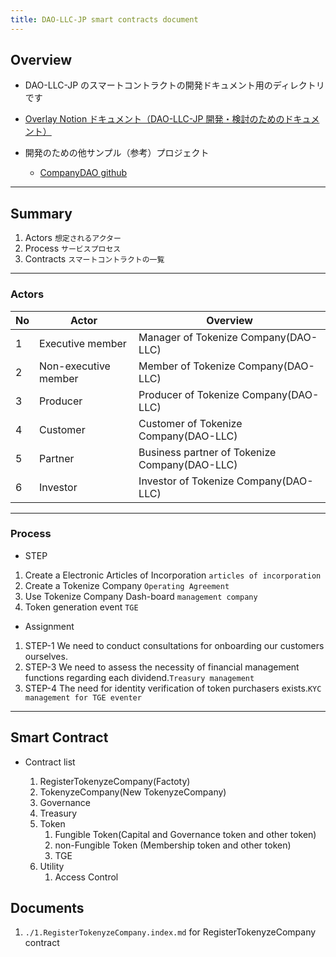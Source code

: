 ```yaml
---
title: DAO-LLC-JP smart contracts document
---
```


## Overview

- DAO-LLC-JP のスマートコントラクトの開発ドキュメント用のディレクトリです

- [Overlay Notion ドキュメント（DAO-LLC-JP 開発・検討のためのドキュメント）](https://www.notion.so/overlay-swiss/PoC-DAO-0a1bde6fc64a4d1e919b8e981adbc1bf)
- 開発のための他サンプル（参考）プロジェクト
  - [CompanyDAO github](https://github.com/CompanyDAO/protocol-contracts)

---

## Summary

1. Actors `想定されるアクター`
2. Process `サービスプロセス`
3. Contracts `スマートコントラクトの一覧`

---

### Actors

| No  | Actor                | Overview                                      |
| --- | -------------------- | --------------------------------------------- |
| 1   | Executive member     | Manager of Tokenize Company(DAO-LLC)          |
| 2   | Non-executive member | Member of Tokenize Company(DAO-LLC)           |
| 3   | Producer             | Producer of Tokenize Company(DAO-LLC)         |
| 4   | Customer             | Customer of Tokenize Company(DAO-LLC)         |
| 5   | Partner              | Business partner of Tokenize Company(DAO-LLC) |
| 6   | Investor             | Investor of Tokenize Company(DAO-LLC)         |

---

### Process

- STEP

1. Create a Electronic Articles of Incorporation `articles of incorporation`
2. Create a Tokenize Company `Operating Agreement`
3. Use Tokenize Company Dash-board `management company`
4. Token generation event `TGE`

- Assignment

1. STEP-1 We need to conduct consultations for onboarding our customers ourselves.
2. STEP-3 We need to assess the necessity of financial management functions regarding each dividend.`Treasury management`
3. STEP-4 The need for identity verification of token purchasers exists.`KYC management for TGE eventer`

---

## Smart Contract

- Contract list

  1. RegisterTokenyzeCompany(Factoty)
  2. TokenyzeCompany(New TokenyzeCompany)
  3. Governance
  4. Treasury
  5. Token
     1. Fungible Token(Capital and Governance token and other token)
     2. non-Fungible Token (Membership token and other token)
     3. TGE
  6. Utility
     1. Access Control

## Documents

1. `./1.RegisterTokenyzeCompany.index.md` for RegisterTokenyzeCompany contract
